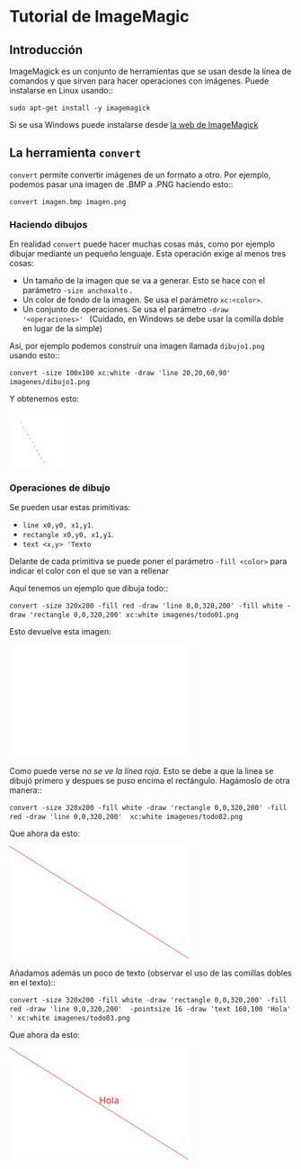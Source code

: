 # Tutorial de ImageMagic
## Introducción

ImageMagick es un conjunto de herramientas que se usan desde la línea de comandos y que sirven para hacer operaciones con imágenes. Puede instalarse en Linux usando::

    sudo apt-get install -y imagemagick

Si se usa Windows puede instalarse desde [la web de ImageMagick](https://imagemagick.org/script/download.php)

## La herramienta ``convert``

``convert`` permite convertir imágenes de un formato a otro. Por ejemplo, podemos pasar una imagen de .BMP a .PNG haciendo esto::

    convert imagen.bmp imagen.png

### Haciendo dibujos

En realidad ``convert`` puede hacer muchas cosas más, como por ejemplo dibujar mediante un pequeño lenguaje. Esta operación exige al menos tres cosas:

* Un tamaño de la imagen que se va a generar. Esto se hace con el parámetro ``-size anchoxalto`` .
* Un color de fondo de la imagen. Se usa el parámetro ``xc:<color>``. 
* Un conjunto de operaciones. Se usa el parámetro ``-draw '<operaciones>' `` (Cuidado, en Windows se debe usar la comilla doble en lugar de la simple) 

Así, por ejemplo podemos construir una imagen llamada ``dibujo1.png`` usando esto::

    convert -size 100x100 xc:white -draw 'line 20,20,60,90' imagenes/dibujo1.png

Y obtenemos esto:

![Imagen generada por convert](imagenes/dibujo1.png)

### Operaciones de dibujo
Se pueden usar estas primitivas:

* ``line x0,y0, x1,y1``.
* ``rectangle x0,y0, x1,y1``.
* ``text <x,y> 'Texto``

Delante de cada primitiva se puede poner el parámetro ``-fill <color>`` para indicar el color con el que se van a rellenar

Aquí tenemos un ejemplo que dibuja todo::

    convert -size 320x200 -fill red -draw 'line 0,0,320,200' -fill white -draw 'rectangle 0,0,320,200' xc:white imagenes/todo01.png

Esto devuelve esta imagen:

![Imagen mal generada](imagenes/todo01.png)

Como puede verse *no se ve la línea roja.* Esto se debe a que la linea se dibujó primero y despues se puso encima el rectángulo. Hagámoslo de otra manera::


    convert -size 320x200 -fill white -draw 'rectangle 0,0,320,200' -fill red -draw 'line 0,0,320,200'  xc:white imagenes/todo02.png

Que ahora da esto:

![Imagen correcta](imagenes/todo02.png)

Añadamos además un poco de texto (observar el uso de las comillas dobles en el texto)::

    convert -size 320x200 -fill white -draw 'rectangle 0,0,320,200' -fill red -draw 'line 0,0,320,200'  -pointsize 16 -draw 'text 160,100 'Hola' ' xc:white imagenes/todo03.png

Que ahora da esto:

![Imagen correcta](imagenes/todo03.png)

